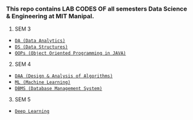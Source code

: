### This repo contains LAB CODES OF all semesters Data Science & Engineering at MIT Manipal.

1) SEM 3  
* [`DA (Data Analytics)`](https://github.com/ashrut1011/DSE/tree/main/DA%20lab)
* [`DS (Data Structures)`](https://github.com/ashrut1011/DSE/tree/main/DS)
* [`OOPs (Object Oriented Programming in JAVA)`](https://github.com/ashrut1011/DSE/tree/main/OOPs)

2) SEM 4
* [`DAA (Design & Analysis of Algorithms)`](https://github.com/ashrut1011/DSE/tree/main/DAA%20LAB)
* [`ML (Machine Learning)`](https://github.com/ashrut1011/DSE/tree/main/ML%20LAB)
* [`DBMS (Database Management System)`](https://github.com/ashrut1011/DSE/tree/main/DBMS%20LAB)

3) SEM 5
* [`Deep Learning`](https://github.com/ashrut1011/DSE/tree/main/Deep%20Learning%20LAB)

